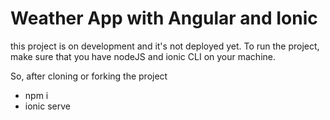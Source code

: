 # Weather App with Angular and Ionic

this project is on development and it's not deployed yet. To run the project, make sure that you have nodeJS and ionic CLI on your machine.

So, after cloning or forking the project
- npm i
- ionic serve


